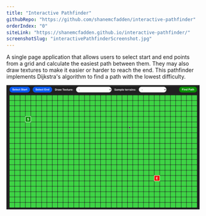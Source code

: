 ```yaml
---
title: "Interactive Pathfinder"
githubRepo: "https://github.com/shanemcfadden/interactive-pathfinder"
orderIndex: "0"
siteLink: "https://shanemcfadden.github.io/interactive-pathfinder/"
screenshotSlug: "interactivePathfinderScreenshot.jpg"
---
```


A single page application that allows users to select start and end points from a grid and calculate the easiest path between them. They may also draw textures to make it easier or harder to reach the end. This pathfinder implements Dijkstra's algorithm to find a path with the lowest difficulty.

![Interactive pathfinder screencap](../images/interactivePathfinderScreencap.gif)
